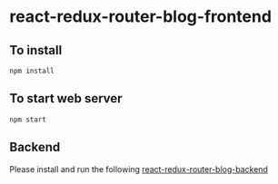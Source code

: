 # react-redux-router-blog-frontend

## To install
```
npm install
```

## To start web server
```
npm start
```

## Backend
Please install and run the following [react-redux-router-blog-backend]()  
